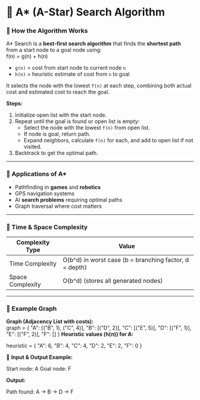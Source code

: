 # 🧠 A* (A-Star) Search Algorithm

### 🔹 How the Algorithm Works
A* Search is a **best-first search algorithm** that finds the **shortest path** from a start node to a goal node using:  
f(n) = g(n) + h(n)

- `g(n)` = cost from start node to current node `n`  
- `h(n)` = heuristic estimate of cost from `n` to goal  

It selects the node with the lowest `f(n)` at each step, combining both actual cost and estimated cost to reach the goal.  

**Steps:**
1. Initialize open list with the start node.  
2. Repeat until the goal is found or open list is empty:  
   - Select the node with the lowest `f(n)` from open list.  
   - If node is goal, return path.  
   - Expand neighbors, calculate `f(n)` for each, and add to open list if not visited.  
3. Backtrack to get the optimal path.  

---

### 🔹 Applications of A*
- Pathfinding in **games** and **robotics**  
- GPS navigation systems  
- AI **search problems** requiring optimal paths  
- Graph traversal where cost matters  

---

### 🔹 Time & Space Complexity
| Complexity Type | Value |
|-----------------|-------|
| Time Complexity  | O(b^d) in worst case (b = branching factor, d = depth) |
| Space Complexity | O(b^d) (stores all generated nodes) |

---

### 🔹 Example Graph
**Graph (Adjacency List with costs):**  
graph = {
    "A": [("B", 1), ("C", 4)],
    "B": [("D", 2)],
    "C": [("E", 5)],
    "D": [("F", 1)],
    "E": [("F", 2)],
    "F": []
}
**Heuristic values (h(n)) for A:**

heuristic = {
    "A": 6,
    "B": 4,
    "C": 4,
    "D": 2,
    "E": 2,
    "F": 0
}

🔹 **Input & Output Example:**

Start node: A
Goal node: F

**Output:**

Path found: A → B → D → F


